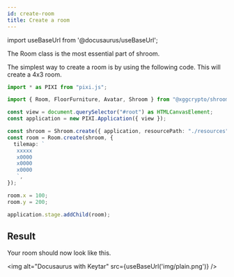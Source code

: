```yaml
---
id: create-room
title: Create a room
---
```


import useBaseUrl from '@docusaurus/useBaseUrl';

The Room class is the most essential part of shroom.

The simplest way to create a room is by using the following code.
This will create a 4x3 room.

```ts
import * as PIXI from "pixi.js";

import { Room, FloorFurniture, Avatar, Shroom } from "@xggcrypto/shroom";

const view = document.querySelector("#root") as HTMLCanvasElement;
const application = new PIXI.Application({ view });

const shroom = Shroom.create({ application, resourcePath: "./resources" });
const room = Room.create(shroom, {
  tilemap: `
   xxxxx
   x0000
   x0000
   x0000
   `,
});

room.x = 100;
room.y = 200;

application.stage.addChild(room);
```

## Result

Your room should now look like this.

<img alt="Docusaurus with Keytar" src={useBaseUrl('img/plain.png')} />
